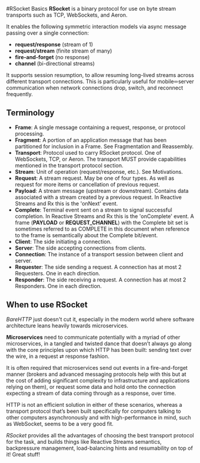 #RSocket Basics
**RSocket** is a binary protocol for use on byte stream transports such as TCP, WebSockets, and Aeron.

It enables the following symmetric interaction models via async message passing over a single connection:

* **request/response** (stream of 1)
* **request/stream** (finite stream of many)
* **fire-and-forget** (no response)
* **channel** (bi-directional streams)

It supports session resumption, to allow resuming long-lived streams across different transport connections. This is particularly useful for mobile⬄server communication when network connections drop, switch, and reconnect frequently.

## Terminology
- **Frame**: A single message containing a request, response, or protocol processing.
- **Fragment**: A portion of an application message that has been partitioned for inclusion in a Frame. See Fragmentation and Reassembly.
- **Transport**: Protocol used to carry RSocket protocol. One of WebSockets, TCP, or Aeron. The transport MUST provide capabilities mentioned in the transport protocol section.
- **Stream**: Unit of operation (request/response, etc.). See Motivations.
- **Request**: A stream request. May be one of four types. As well as request for more items or cancellation of previous request.
- **Payload**: A stream message (upstream or downstream). Contains data associated with a stream created by a previous request. In Reactive Streams and Rx this is the 'onNext' event.
- **Complete**: Terminal event sent on a stream to signal successful completion. In Reactive Streams and Rx this is the 'onComplete' event.
A frame (**PAYLOAD** or **REQUEST_CHANNEL**) with the Complete bit set is sometimes referred to as COMPLETE in this document when reference to the frame is semantically about the Complete bit/event.
- **Client**: The side initiating a connection.
- **Server**: The side accepting connections from clients.
- **Connection**: The instance of a transport session between client and server.
- **Requester**: The side sending a request. A connection has at most 2 Requesters. One in each direction.
- **Responder**: The side receiving a request. A connection has at most 2 Responders. One in each direction.

## When to use RSocket

_BareHTTP_ just doesn't cut it, especially in the modern world where software architecture leans heavily towards microservices.

**Microservices** need to communicate potentially with a myriad of other microservices, in a tangled and twisted dance that doesn’t always go along with the core principles upon which HTTP has been built: sending text over the wire, in a request ⇄ response fashion.

It is often required that microservices send out events in a fire-and-forget manner (brokers and advanced messaging protocols help with this but at the cost of adding significant complexity to infrastructure and applications relying on them), or request some data and hold onto the connection expecting a stream of data coming through as a response, over time.

HTTP is not an efficient solution in either of these scenarios, whereas a transport protocol that’s been built specifically for computers talking to other computers asynchronously and with high-performance in mind, such as WebSocket, seems to be a very good fit.

_RSocket_ provides all the advantages of choosing the best transport protocol for the task, and builds things like Reactive Streams semantics, backpressure management, load-balancing hints and resumability on top of it! Great stuff!